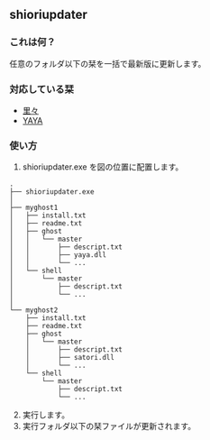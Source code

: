 ## shioriupdater

### これは何？

任意のフォルダ以下の栞を一括で最新版に更新します。

### 対応している栞

- [里々](https://github.com/ponapalt/satoriya-shiori)
- [YAYA](https://github.com/ponapalt/yaya-shiori)

### 使い方

1. shioriupdater.exe を図の位置に配置します。

```
.
├── shioriupdater.exe
│
├── myghost1
│   ├── install.txt
│   ├── readme.txt
│   ├── ghost
│   │   └── master
│   │       ├── descript.txt
│   │       ├── yaya.dll
│   │       └── ...
│   └── shell
│       └── master
│           ├── descript.txt
│           └── ...
│
└── myghost2
    ├── install.txt
    ├── readme.txt
    ├── ghost
    │   └── master
    │       ├── descript.txt
    │       ├── satori.dll
    │       └── ...
    └── shell
        └── master
            ├── descript.txt
            └── ...
```

2. 実行します。
3. 実行フォルダ以下の栞ファイルが更新されます。
